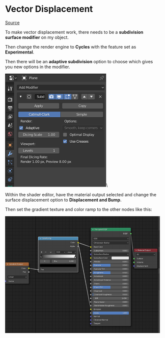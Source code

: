 # Vector Displacement

[Source](https://www.youtube.com/watch?v=ekaQPkEdudw)

To make vector displacement work, there needs to be a **subdivision surface modifier** on my object.

Then change the render engine to **Cycles** with the feature set as **Experimental**.

Then there will be an **adaptive subdivision** option to choose which gives you new options in the modifier.

![](<../../.gitbook/assets/image (137) (1) (1).png>)\


Within the shader editor, have the material output selected and change the surface displacement option to **Displacement and Bump**.

Then set the gradient texture and color ramp to the other nodes like this:

![](<../../.gitbook/assets/image (138) (1) (1).png>)
